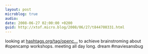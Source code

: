 ```yaml
---
layout: post
microblog: true
audio: 
date: 2008-06-27 02:00:00 +0200
guid: http://xtof.micro.blog/2008/06/27/t844700331.html
---
```

looking at [hashtags.org/tag/openc...](http://hashtags.org/tag/opencamp/) to achieve brainstroming about #opencamp workshops. meeting all day long. dream #maviesansbug
